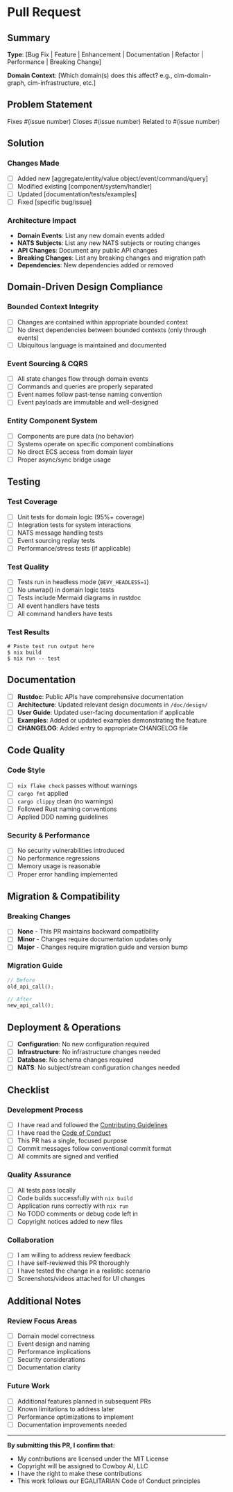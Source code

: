# Pull Request

## Summary

<!-- Provide a brief, clear summary of what this PR accomplishes -->

**Type**: [Bug Fix | Feature | Enhancement | Documentation | Refactor | Performance | Breaking Change]

**Domain Context**: [Which domain(s) does this affect? e.g., cim-domain-graph, cim-infrastructure, etc.]

## Problem Statement

<!-- What problem does this PR solve? Reference any related issues -->

Fixes #(issue number)
Closes #(issue number)
Related to #(issue number)

## Solution

<!-- Describe your approach and any important implementation details -->

### Changes Made

- [ ] Added new [aggregate/entity/value object/event/command/query]
- [ ] Modified existing [component/system/handler]
- [ ] Updated [documentation/tests/examples]
- [ ] Fixed [specific bug/issue]

### Architecture Impact

<!-- How does this change affect the overall architecture? -->

- **Domain Events**: List any new domain events added
- **NATS Subjects**: List any new NATS subjects or routing changes
- **API Changes**: Document any public API changes
- **Breaking Changes**: List any breaking changes and migration path
- **Dependencies**: New dependencies added or removed

## Domain-Driven Design Compliance

<!-- Ensure your changes follow DDD principles -->

### Bounded Context Integrity
- [ ] Changes are contained within appropriate bounded context
- [ ] No direct dependencies between bounded contexts (only through events)
- [ ] Ubiquitous language is maintained and documented

### Event Sourcing & CQRS
- [ ] All state changes flow through domain events
- [ ] Commands and queries are properly separated
- [ ] Event names follow past-tense naming convention
- [ ] Event payloads are immutable and well-designed

### Entity Component System
- [ ] Components are pure data (no behavior)
- [ ] Systems operate on specific component combinations
- [ ] No direct ECS access from domain layer
- [ ] Proper async/sync bridge usage

## Testing

<!-- Describe the testing approach and ensure comprehensive coverage -->

### Test Coverage
- [ ] Unit tests for domain logic (95%+ coverage)
- [ ] Integration tests for system interactions
- [ ] NATS message handling tests
- [ ] Event sourcing replay tests
- [ ] Performance/stress tests (if applicable)

### Test Quality
- [ ] Tests run in headless mode (`BEVY_HEADLESS=1`)
- [ ] No unwrap() in domain logic tests
- [ ] Tests include Mermaid diagrams in rustdoc
- [ ] All event handlers have tests
- [ ] All command handlers have tests

### Test Results
```
# Paste test run output here
$ nix build
$ nix run -- test
```

## Documentation

<!-- Ensure proper documentation is included -->

- [ ] **Rustdoc**: Public APIs have comprehensive documentation
- [ ] **Architecture**: Updated relevant design documents in `/doc/design/`
- [ ] **User Guide**: Updated user-facing documentation if applicable
- [ ] **Examples**: Added or updated examples demonstrating the feature
- [ ] **CHANGELOG**: Added entry to appropriate CHANGELOG file

## Code Quality

<!-- Verify code meets our quality standards -->

### Code Style
- [ ] `nix flake check` passes without warnings
- [ ] `cargo fmt` applied
- [ ] `cargo clippy` clean (no warnings)
- [ ] Followed Rust naming conventions
- [ ] Applied DDD naming guidelines

### Security & Performance
- [ ] No security vulnerabilities introduced
- [ ] No performance regressions
- [ ] Memory usage is reasonable
- [ ] Proper error handling implemented

## Migration & Compatibility

<!-- For breaking changes or significant modifications -->

### Breaking Changes
- [ ] **None** - This PR maintains backward compatibility
- [ ] **Minor** - Changes require documentation updates only
- [ ] **Major** - Changes require migration guide and version bump

### Migration Guide
<!-- If breaking changes exist, provide clear migration instructions -->

```rust
// Before
old_api_call();

// After  
new_api_call();
```

## Deployment & Operations

<!-- Consider operational impact -->

- [ ] **Configuration**: No new configuration required
- [ ] **Infrastructure**: No infrastructure changes needed
- [ ] **Database**: No schema changes required
- [ ] **NATS**: No subject/stream configuration changes needed

## Checklist

<!-- Final verification before submission -->

### Development Process
- [ ] I have read and followed the [Contributing Guidelines](../CONTRIBUTING.md)
- [ ] I have read the [Code of Conduct](CODE_OF_CONDUCT.md)
- [ ] This PR has a single, focused purpose
- [ ] Commit messages follow conventional commit format
- [ ] All commits are signed and verified

### Quality Assurance  
- [ ] All tests pass locally
- [ ] Code builds successfully with `nix build`
- [ ] Application runs correctly with `nix run`
- [ ] No TODO comments or debug code left in
- [ ] Copyright notices added to new files

### Collaboration
- [ ] I am willing to address review feedback
- [ ] I have self-reviewed this PR thoroughly
- [ ] I have tested the change in a realistic scenario
- [ ] Screenshots/videos attached for UI changes

## Additional Notes

<!-- Any additional information that reviewers should know -->

### Review Focus Areas
<!-- Guide reviewers to areas that need special attention -->

- [ ] Domain model correctness
- [ ] Event design and naming
- [ ] Performance implications
- [ ] Security considerations
- [ ] Documentation clarity

### Future Work
<!-- Any follow-up work planned -->

- [ ] Additional features planned in subsequent PRs
- [ ] Known limitations to address later
- [ ] Performance optimizations to implement
- [ ] Documentation improvements needed

---

**By submitting this PR, I confirm that:**
- My contributions are licensed under the MIT License
- Copyright will be assigned to Cowboy AI, LLC
- I have the right to make these contributions
- This work follows our EGALITARIAN Code of Conduct principles 